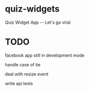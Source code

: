quiz-widgets
============

Quiz Widget App -- Let's go viral



TODO
====


facebook app still in development mode

handle case of tie

deal with resize event

write api tests
